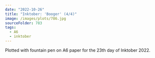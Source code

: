 ```yaml
---
date: "2022-10-26"
title: "Inktober: 'Booger' (4/4)"
image: /images/plots/786.jpg
sourceFolder: 783
tags:
  - A6
  - inktober
---
```


Plotted with fountain pen on A6 paper for the 23th day of Inktober 2022.
